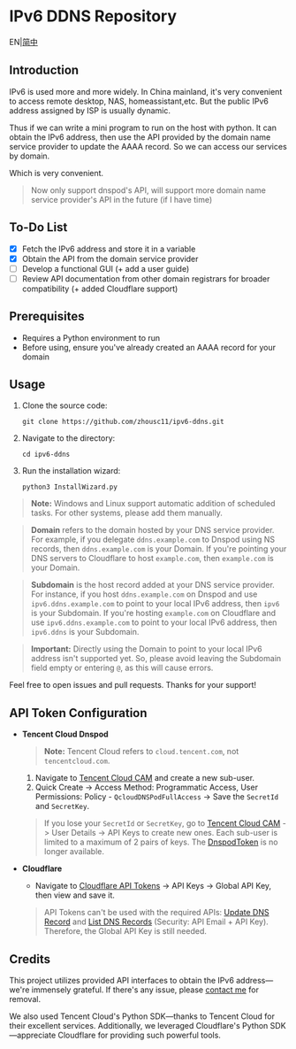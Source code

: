 # IPv6 DDNS Repository

EN|[简中](./README.md)

## Introduction
IPv6 is used more and more widely. In China mainland, it's very convenient to access remote desktop, NAS, homeassistant,etc. But the public IPv6 address assigned by ISP is usually dynamic.

Thus if we can write a mini program to run on the host with python. It can obtain the IPv6 address, then use the API provided by the domain name service provider to update the AAAA record. So we can access our services by domain.

Which is very convenient.

> Now only support dnspod's API, will support more domain name service provider's API in the future (if I have time)
## To-Do List
- [x] Fetch the IPv6 address and store it in a variable
- [x] Obtain the API from the domain service provider
- [ ] Develop a functional GUI (+ add a user guide)
- [ ] Review API documentation from other domain registrars for broader compatibility (+ added Cloudflare support)

## Prerequisites
- Requires a Python environment to run
- Before using, ensure you've already created an AAAA record for your domain

## Usage

1. Clone the source code:
    ```shell
    git clone https://github.com/zhousc11/ipv6-ddns.git
    ```
2. Navigate to the directory:
    ```shell
    cd ipv6-ddns
    ```
3. Run the installation wizard:
    ```shell
    python3 InstallWizard.py
    ```
> **Note:** Windows and Linux support automatic addition of scheduled tasks. For other systems, please add them manually.

> **Domain** refers to the domain hosted by your DNS service provider. For example, if you delegate `ddns.example.com` to Dnspod using NS records, then `ddns.example.com` is your Domain. If you're pointing your DNS servers to Cloudflare to host `example.com`, then `example.com` is your Domain.

> **Subdomain** is the host record added at your DNS service provider. For instance, if you host `ddns.example.com` on Dnspod and use `ipv6.ddns.example.com` to point to your local IPv6 address, then `ipv6` is your Subdomain. If you're hosting `example.com` on Cloudflare and use `ipv6.ddns.example.com` to point to your local IPv6 address, then `ipv6.ddns` is your Subdomain.

> **Important:** Directly using the Domain to point to your local IPv6 address isn't supported yet. So, please avoid leaving the Subdomain field empty or entering `@`, as this will cause errors.

Feel free to open issues and pull requests. Thanks for your support!

## API Token Configuration

- **Tencent Cloud Dnspod**
    > **Note:** Tencent Cloud refers to `cloud.tencent.com`, not `tencentcloud.com`.

    1. Navigate to [Tencent Cloud CAM](https://console.cloud.tencent.com/cam) and create a new sub-user.
    2. Quick Create -> Access Method: Programmatic Access, User Permissions: Policy - `QcloudDNSPodFullAccess` -> Save the `SecretId` and `SecretKey`.
    > If you lose your `SecretId` or `SecretKey`, go to [Tencent Cloud CAM](https://console.cloud.tencent.com/cam) -> User Details -> API Keys to create new ones.
    > Each sub-user is limited to a maximum of 2 pairs of keys.
    > The [DnspodToken](https://console.dnspod.cn/account/token/token) is no longer available.

- **Cloudflare**
    - Navigate to [Cloudflare API Tokens](https://dash.cloudflare.com/profile/api-tokens) -> API Keys -> Global API Key, then view and save it.
    > API Tokens can't be used with the required APIs: [Update DNS Record](https://developers.cloudflare.com/api/construct-a-request/dns-records/update-dns-record) and [List DNS Records](https://developers.cloudflare.com/api/construct-a-request/dns-records/list-dns-records) (Security: API Email + API Key). Therefore, the Global API Key is still needed.

## Credits
This project utilizes provided API interfaces to obtain the IPv6 address—we're immensely grateful. If there's any issue, please [contact me](mailto:zhousc11@icloud.com) for removal.

We also used Tencent Cloud's Python SDK—thanks to Tencent Cloud for their excellent services.
Additionally, we leveraged Cloudflare's Python SDK—appreciate Cloudflare for providing such powerful tools.
